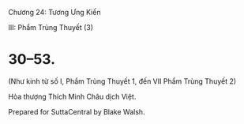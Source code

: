  

Chương 24: Tương Ưng Kiến

III: Phẩm Trùng Thuyết (3)

# 30–53.

(Như kinh từ số I, Phẩm Trùng Thuyết 1, đến VII Phẩm Trùng Thuyết 2)

Hòa thượng Thích Minh Châu dịch Việt.

Prepared for SuttaCentral by Blake Walsh.